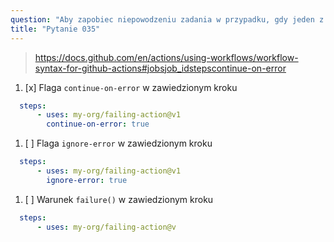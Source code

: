 ```yaml
---
question: "Aby zapobiec niepowodzeniu zadania w przypadku, gdy jeden z kroków zawiedzie, można uwzględnić:"
title: "Pytanie 035"
---
```


> https://docs.github.com/en/actions/using-workflows/workflow-syntax-for-github-actions#jobsjob_idstepscontinue-on-error
1. [x] Flaga `continue-on-error` w zawiedzionym kroku
```yaml
  steps:
      - uses: my-org/failing-action@v1
        continue-on-error: true
```
1. [ ] Flaga `ignore-error` w zawiedzionym kroku
```yaml
  steps:
      - uses: my-org/failing-action@v1
        ignore-error: true
```
1. [ ] Warunek `failure()` w zawiedzionym kroku
```yaml
  steps:
      - uses: my-org/failing-action@v
